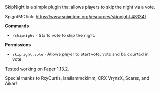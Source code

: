 SkipNight is a simple plugin that allows players to skip the night via a vote.

SpigotMC link: https://www.spigotmc.org/resources/skipnight.48334/

**Commands**
 - `/skipnight` - Starts vote to skip the night.
 
**Permissions**
 - `skipnight.vote` - Allows player to start vote, vote and be counted in vote.
 
Tested working on Paper 1.13.2.

Special thanks to RoyCurtis, iamliammckimm, CRX VrynzX, Scarsz, and Aikar! 